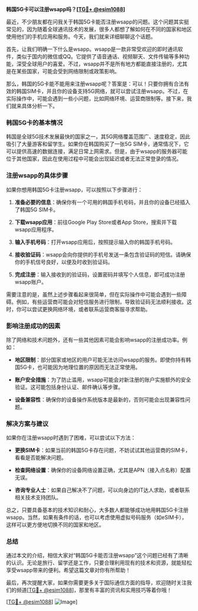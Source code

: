 **韩国5G卡可以注册wsapp吗？[[TG💪+ @esim1088](https://t.me/s/esim1088)]**

最近，不少朋友都在问我关于韩国5G卡能否注册wsapp的问题。这个问题其实挺常见的，因为随着全球通讯技术的发展，很多人都想了解如何在不同的国家和地区使用他们的手机应用和服务。今天，我们就来详细聊聊这个话题。

首先，让我们明确一下什么是wsapp。wsapp是一款非常受欢迎的即时通讯软件，类似于国内的微信或QQ。它提供了语音通话、视频聊天、文件传输等多种功能，深受全球用户的喜爱。不过，wsapp并不是所有地方都能直接注册的，尤其是在某些国家，可能会受到网络限制或政策影响。

那么，韩国的5G卡能不能用来注册wsapp呢？答案是：可以！只要你拥有合法有效的韩国SIM卡，并且你的设备支持5G网络，就可以尝试注册wsapp。不过，在实际操作中，可能会遇到一些小问题，比如网络环境、运营商限制等。接下来，我们就来具体分析一下。

### 韩国5G卡的基本情况

韩国是全球5G技术发展最快的国家之一，其5G网络覆盖范围广、速度稳定，因此吸引了大量游客和留学生。如果你在韩国购买了一张5G SIM卡，通常情况下，它可以提供高速的数据连接，满足日常上网需求。但是，由于wsapp的服务器可能位于其他国家，因此在使用过程中可能会出现延迟或者无法正常登录的情况。

### 注册wsapp的具体步骤

如果你想用韩国5G卡注册wsapp，可以按照以下步骤进行：

1. **准备必要的信息**：确保你有一个可用的韩国手机号码，并且你的设备已经插入了韩国5G SIM卡。
   
2. **下载wsapp应用**：前往Google Play Store或者App Store，搜索并下载wsapp应用程序。

3. **输入手机号码**：打开wsapp应用后，按照提示输入你的韩国手机号码。

4. **接收验证码**：wsapp会向你提供的手机号发送一条包含验证码的短信。请确保你的手机信号良好，以便及时收到验证码。

5. **完成注册**：输入接收到的验证码，设置密码并填写个人信息，即可成功注册wsapp账户。

需要注意的是，虽然上述步骤看起来很简单，但在实际操作中可能会遇到一些障碍。例如，有些运营商可能会对短信服务进行限制，导致验证码无法顺利接收。这时，你可以尝试更换网络环境，或者联系运营商客服寻求帮助。

### 影响注册成功的因素

除了网络和技术问题外，还有一些其他因素可能会影响wsapp的注册成功率。例如：

- **地区限制**：部分国家或地区的用户可能无法访问wsapp的服务。即使你持有韩国5G卡，也可能因为地理位置的原因而无法正常使用。

- **账户安全措施**：为了防止滥用，wsapp可能会对新注册的账户实施额外的安全验证。这可能包括身份认证、邮件确认等步骤。

- **设备兼容性**：确保你的设备操作系统版本是最新的，否则可能会出现兼容性问题。

### 解决方案与建议

如果你在注册wsapp时遇到了困难，可以尝试以下方法：

- **更换SIM卡**：如果当前的韩国5G卡存在问题，不妨试试其他运营商的SIM卡，看看是否能解决问题。

- **检查网络设置**：确保你的设备网络设置正确，尤其是APN（接入点名称）配置无误。

- **咨询专业人士**：如果自己解决不了问题，可以向身边的IT达人求助，或者联系相关技术支持团队。

总之，只要具备基本的技术知识和耐心，大多数人都能够成功地用韩国5G卡注册wsapp。当然，如果有条件的话，也可以考虑使用虚拟号码服务（如eSIM卡），这样可以更方便地切换不同的国家和地区。

### 总结

通过本文的介绍，相信大家对“韩国5G卡能否注册wsapp”这个问题已经有了清晰的认识。无论是旅行、留学还是工作，只要合理利用现有的技术和资源，就能轻松享受wsapp带来的便利。希望这篇文章对你有所帮助！

最后，再次提醒大家，如果你需要更多关于国际通信方面的指导，欢迎随时关注我们的频道[[TG💪+ @esim1088](https://t.me/s/esim1088)]，那里有丰富的资讯和实用技巧等着你哦！

[[TG💪+ @esim1088](https://t.me/s/esim1088)] ![Image](https://i.postimg.cc/4NQfJmqS/Snipaste-2025-05-13-00-14-12.png)]